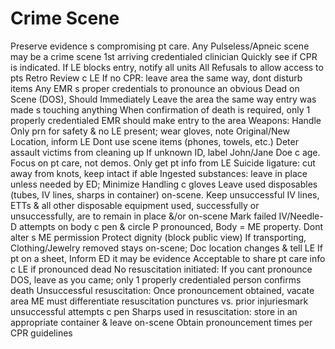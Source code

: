# Crime Scene

Preserve evidence s compromising pt care. Any Pulseless/Apneic scene may be a crime scene
1st arriving credentialed clinician  Quickly see if CPR is indicated. If LE blocks entry, notify all units
All Refusals to allow access to pts  Retro Review c LE
If no CPR: leave area the same way, dont disturb items
Any EMR s proper credentials to pronounce an obvious Dead on Scene (DOS), Should Immediately Leave the area the same way entry was made s touching anything
When confirmation of death is required, only 1 properly credentialed EMR should make entry to the area
Weapons: Handle Only prn for safety & no LE present; wear gloves, note Original/New Location, inform LE
Dont use scene items (phones, towels, etc.)
Deter assault victims from cleaning up
If unknown ID, label John/Jane Doe c  age.
Focus on pt care, not demos. Only get pt info from LE
Suicide ligature: cut away from knots, keep intact if able
Ingested substances: leave in place unless needed by ED;
Minimize Handling c gloves
Leave used disposables (tubes, IV lines, sharps in container) on-scene. Keep unsuccessful IV lines, ETTs & all other disposable equipment used, successfully or unsuccessfully, are to remain in place &/or on-scene
Mark failed IV/Needle-D attempts on body c pen & circle
P pronounced, Body = ME property. Dont alter s ME permission
Protect dignity (block public view)
If transporting, Clothing/Jewelry removed stays on-scene; Doc location changes & tell LE
If pt on a sheet, Inform ED it may be evidence
Acceptable to share pt care info c LE if pronounced dead
No resuscitation initiated:
If you cant pronounce DOS, leave as you came; only 1 properly credentialed person confirms death
Unsuccessful resuscitation:
Once pronouncement obtained, vacate area
ME must differentiate resuscitation punctures vs. prior injuriesmark unsuccessful attempts c pen
Sharps used in resuscitation: store in an appropriate container & leave on-scene
Obtain pronouncement times per CPR guidelines
